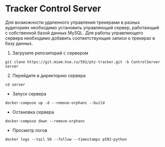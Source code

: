 # Tracker Control Server
Для возможности удаленного управления трекерами в разных аудиториях необходимо установить управляющий сервер, работающий с собственной базой данных MySQL. Для работы управляющего сервера необходимо добавить соответствующие записи о трекерах в базу данных.
1. Загрузите репозиторий с сервером

`git clone https://git.miem.hse.ru/592/ptz-tracker.git -b ControlServer server`

2. Перейдите в директорию  сервера

`cd server`
- Запуск сервера

`docker-compose up -d --remove-orphans --build`
- Остановка сервера

`docker-compose down --remove-orphans`

- Просмотр логов

`docker logs --tail 50 --follow --timestamps p592-python`
